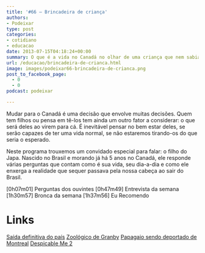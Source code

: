 ```yaml
---
title: '#66 – Brincadeira de criança'
authors:
- Podeixar
type: post
categories:
- cotidiano
- educacao
date: 2013-07-15T04:18:24+00:00
summary: O que é a vida no Canadá no olhar de uma criança que nem sabia o que era o país quando seus pais resolveram imigrar para lá? Ninguém melhor pra responder essa pergunta do que (de fato) uma criança! Nosso entrevistado-miriam responde dezenas de perguntas que contam o que é a sua vida e como ele enxerga este lugar onde ele mora agora.
url: /educacao/brincadeira-de-crianca.html
image: images/podeixar66-brincadeira-de-crianca.png
post_to_facebook_page:
  - 0
  - 0
podcast: podeixar

---
```

Mudar para o Canadá é uma decisão que envolve muitas decisões. Quem tem filhos ou pensa em tê-los tem ainda um outro fator a considerar: o que será deles ao virem para cá. É inevitável pensar no bem estar deles, se serão capazes de ter uma vida normal, se não estaremos tirando-os do que seria o esperado.

Neste programa trouxemos um convidado especial para falar: o filho do Japa. Nascido no Brasil e morando já há 5 anos no Canadá, ele responde várias perguntas que contam como é sua vida, seu dia-a-dia e como ele enxerga a realidade que sequer passava pela nossa cabeça ao sair do Brasil.

[0h07m01] Perguntas dos ouvintes
[0h47m49] Entrevista da semana
[1h30m57] Bronca da semana
[1h37m56] Eu Recomendo

# Links

<a href="http://idg.receita.fazenda.gov.br/interface/cidadao/irpf/2016/declaracao/declaracao-de-saida-definitiva" target="_blank">Saída definitiva do país</a>
<a href="http://www.zoodegranby.com/" target="_blank">Zoológico de Granby</a>
<a href="https://www.thebeaverton.com/2013/07/parrot-removed-from-montreal-biodome-after-learning-too-much-english/" target="_blank">Papagaio sendo deportado de Montreal</a>
<a href="http://despicableme.com/" target="_blank">Despicable Me 2</a>
